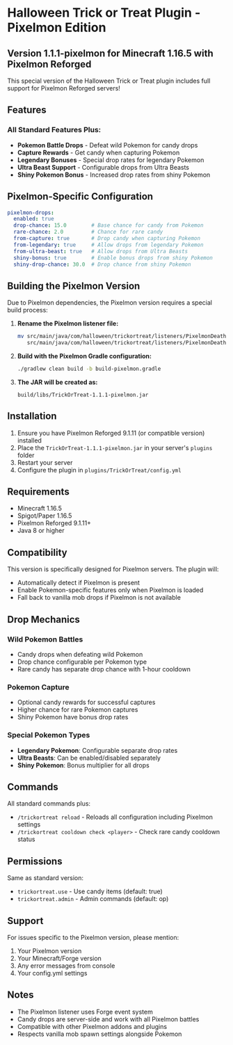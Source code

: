 # Halloween Trick or Treat Plugin - Pixelmon Edition

## Version 1.1.1-pixelmon for Minecraft 1.16.5 with Pixelmon Reforged

This special version of the Halloween Trick or Treat plugin includes full support for Pixelmon Reforged servers!

## Features

### All Standard Features Plus:
- **Pokemon Battle Drops** - Defeat wild Pokemon for candy drops
- **Capture Rewards** - Get candy when capturing Pokemon
- **Legendary Bonuses** - Special drop rates for legendary Pokemon
- **Ultra Beast Support** - Configurable drops from Ultra Beasts
- **Shiny Pokemon Bonus** - Increased drop rates from shiny Pokemon

## Pixelmon-Specific Configuration

```yaml
pixelmon-drops:
  enabled: true
  drop-chance: 15.0        # Base chance for candy from Pokemon
  rare-chance: 2.0         # Chance for rare candy
  from-capture: true       # Drop candy when capturing Pokemon
  from-legendary: true     # Allow drops from legendary Pokemon
  from-ultra-beast: true   # Allow drops from Ultra Beasts
  shiny-bonus: true        # Enable bonus drops from shiny Pokemon
  shiny-drop-chance: 30.0  # Drop chance from shiny Pokemon
```

## Building the Pixelmon Version

Due to Pixelmon dependencies, the Pixelmon version requires a special build process:

1. **Rename the Pixelmon listener file:**
   ```bash
   mv src/main/java/com/halloween/trickortreat/listeners/PixelmonDeathListener.java.pixelmon \
      src/main/java/com/halloween/trickortreat/listeners/PixelmonDeathListener.java
   ```

2. **Build with the Pixelmon Gradle configuration:**
   ```bash
   ./gradlew clean build -b build-pixelmon.gradle
   ```

3. **The JAR will be created as:**
   ```
   build/libs/TrickOrTreat-1.1.1-pixelmon.jar
   ```

## Installation

1. Ensure you have Pixelmon Reforged 9.1.11 (or compatible version) installed
2. Place the `TrickOrTreat-1.1.1-pixelmon.jar` in your server's `plugins` folder
3. Restart your server
4. Configure the plugin in `plugins/TrickOrTreat/config.yml`

## Requirements

- Minecraft 1.16.5
- Spigot/Paper 1.16.5
- Pixelmon Reforged 9.1.11+
- Java 8 or higher

## Compatibility

This version is specifically designed for Pixelmon servers. The plugin will:
- Automatically detect if Pixelmon is present
- Enable Pokemon-specific features only when Pixelmon is loaded
- Fall back to vanilla mob drops if Pixelmon is not available

## Drop Mechanics

### Wild Pokemon Battles
- Candy drops when defeating wild Pokemon
- Drop chance configurable per Pokemon type
- Rare candy has separate drop chance with 1-hour cooldown

### Pokemon Capture
- Optional candy rewards for successful captures
- Higher chance for rare Pokemon captures
- Shiny Pokemon have bonus drop rates

### Special Pokemon Types
- **Legendary Pokemon**: Configurable separate drop rates
- **Ultra Beasts**: Can be enabled/disabled separately
- **Shiny Pokemon**: Bonus multiplier for all drops

## Commands

All standard commands plus:
- `/trickortreat reload` - Reloads all configuration including Pixelmon settings
- `/trickortreat cooldown check <player>` - Check rare candy cooldown status

## Permissions

Same as standard version:
- `trickortreat.use` - Use candy items (default: true)
- `trickortreat.admin` - Admin commands (default: op)

## Support

For issues specific to the Pixelmon version, please mention:
1. Your Pixelmon version
2. Your Minecraft/Forge version
3. Any error messages from console
4. Your config.yml settings

## Notes

- The Pixelmon listener uses Forge event system
- Candy drops are server-side and work with all Pixelmon battles
- Compatible with other Pixelmon addons and plugins
- Respects vanilla mob spawn settings alongside Pokemon
